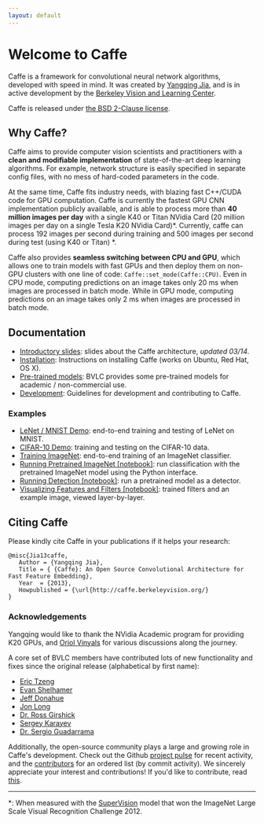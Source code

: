 ```yaml
---
layout: default
---
```

# Welcome to Caffe

Caffe is a framework for convolutional neural network algorithms, developed with speed in mind.
It was created by [Yangqing Jia](http://daggerfs.com), and is in active development by the [Berkeley Vision and Learning Center](http://bvlc.eecs.berkeley.edu).

Caffe is released under [the BSD 2-Clause license](https://github.com/BVLC/caffe/blob/master/LICENSE).

<!-- BVLC hosts a quick [classification demo](http://demo.caffe.berkeleyvision.org/) using Caffe. -->

## Why Caffe?

Caffe aims to provide computer vision scientists and practitioners with a **clean and modifiable implementation** of state-of-the-art deep learning algorithms.
For example, network structure is easily specified in separate config files, with no mess of hard-coded parameters in the code.

At the same time, Caffe fits industry needs, with blazing fast C++/CUDA code for GPU computation.
Caffe is currently the fastest GPU CNN implementation publicly available, and is able to process more than **40 million images per day** with a single K40 or Titan NVidia Card (20 million images per day on a single Tesla K20 NVidia Card)\*. Currently, caffe can process 192 images per second during training and 500 images per second during test (using K40 or Titan) \*.

Caffe also provides **seamless switching between CPU and GPU**, which allows one to train models with fast GPUs and then deploy them on non-GPU clusters with one line of code: `Caffe::set_mode(Caffe::CPU)`.
Even in CPU mode, computing predictions on an image takes only 20 ms when images are processed in batch mode. While in GPU mode, computing predictions on an image takes only 2 ms when images are processed in batch mode.

## Documentation

* [Introductory slides](https://www.dropbox.com/s/10fx16yp5etb8dv/caffe-presentation.pdf): slides about the Caffe architecture, *updated 03/14*.
* [Installation](/installation.html): Instructions on installing Caffe (works on Ubuntu, Red Hat, OS X).
* [Pre-trained models](/getting_pretrained_models.html): BVLC provides some pre-trained models for academic / non-commercial use.
* [Development](/development.html): Guidelines for development and contributing to Caffe.

### Examples

* [LeNet / MNIST Demo](/mnist.html): end-to-end training and testing of LeNet on MNIST.
* [CIFAR-10 Demo](/cifar10.html): training and testing on the CIFAR-10 data.
* [Training ImageNet](/imagenet_training.html): end-to-end training of an ImageNet classifier.
* [Running Pretrained ImageNet \[notebook\]][pretrained_imagenet]: run classification with the pretrained ImageNet model using the Python interface.
* [Running Detection \[notebook\]][imagenet_detection]: run a pretrained model as a detector.
* [Visualizing Features and Filters \[notebook\]][visualizing_filters]: trained filters and an example image, viewed layer-by-layer.

[pretrained_imagenet]:  http://nbviewer.ipython.org/github/BVLC/caffe/blob/master/examples/imagenet_pretrained.ipynb
[imagenet_detection]:   http://nbviewer.ipython.org/github/BVLC/caffe/blob/master/examples/selective_search_demo.ipynb
[visualizing_filters]:  http://nbviewer.ipython.org/github/BVLC/caffe/blob/master/examples/filter_visualization.ipynb

## Citing Caffe

Please kindly cite Caffe in your publications if it helps your research:

    @misc{Jia13caffe,
       Author = {Yangqing Jia},
       Title = { {Caffe}: An Open Source Convolutional Architecture for Fast Feature Embedding},
       Year  = {2013},
       Howpublished = {\url{http://caffe.berkeleyvision.org/}
    }

### Acknowledgements

Yangqing would like to thank the NVidia Academic program for providing K20 GPUs, and [Oriol Vinyals](http://www1.icsi.berkeley.edu/~vinyals/) for various discussions along the journey.

A core set of BVLC members have contributed lots of new functionality and fixes since the original release (alphabetical by first name):

- [Eric Tzeng](https://github.com/erictzeng)
- [Evan Shelhamer](http://imaginarynumber.net/)
- [Jeff Donahue](http://jeffdonahue.com/)
- [Jon Long](https://github.com/longjon)
- [Dr. Ross Girshick](http://www.cs.berkeley.edu/~rbg/)
- [Sergey Karayev](http://sergeykarayev.com/)
- [Dr. Sergio Guadarrama](http://www.eecs.berkeley.edu/~sguada/)

Additionally, the open-source community plays a large and growing role in Caffe's development.
Check out the Github [project pulse](https://github.com/BVLC/caffe/pulse) for recent activity, and the [contributors](https://github.com/BVLC/caffe/graphs/contributors) for an ordered list (by commit activity).
We sincerely appreciate your interest and contributions!
If you'd like to contribute, read [this](development.html).

---

\*: When measured with the [SuperVision](http://www.image-net.org/challenges/LSVRC/2012/supervision.pdf) model that won the ImageNet Large Scale Visual Recognition Challenge 2012.

